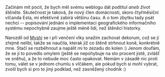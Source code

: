 <!-- dcterms:identifier = riderweblog#126 -->
<!-- dcterms:title = Jak strhnout koně: lekce první -->
<!-- np9:categoryId = 3 -->
<!-- x4w:category = Vlci -->
<!-- np9:authorId = 1 -->
<!-- np9:authorEmail = michal.valasek@altairis.cz -->
<!-- dcterms:creator = Michal Altair Valášek -->
<!-- dcterms:created = 2004-01-21T03:37:44+01:00 -->
<!-- dcterms:dateAccepted = 2004-01-21T03:37:44+01:00 -->

Začínám mít pocit, že bych měl svému weblogu dát podtitul <em>aneb život štěněte</em>. Skutečnost je taková, že nový člen domácnosti, skoro čtyřměsíční vlčanda Esta, mi efektivně zabírá většinu času. A o tom zbytku tady psát nechci -- popisování jednání o implementaci geografického informačního systému nepochybně zaujme ještě méně lidí, než štěněcí historky.

Narozdíl od [Myshi](http://weblog.bestijka.cz/ShowRecord.aspx?day=20040120) se i při venčení vlky snažím zachovat dekorum, což se jí zřejmě nelíbí, takže se naučila, kterak již co štěně strhnout koně, konkrétně mne. Stačí se rozběhnout a napálit mi to zezadu do kolen :) Jenom doufám, že se jí to povedlo omylem (ještě se nepohybuje na sto procent jistě, zvlášť ve sněhu), a že to nebude moc často opakovat. Nemám v zásadě nic proti tomu, válet se v jednom chumlu s vlčákem, ale pokud bych si mohl vybrat, zvolil bych si pro to jiný podklad, než zasněžený chodník :)